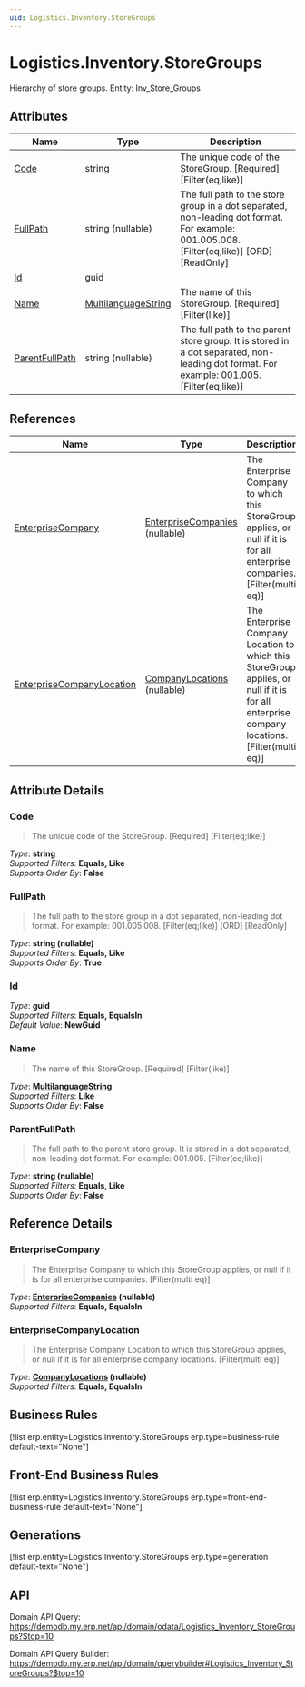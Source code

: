 ```yaml
---
uid: Logistics.Inventory.StoreGroups
---
```

# Logistics.Inventory.StoreGroups

Hierarchy of store groups. Entity: Inv_Store_Groups

## Attributes

| Name | Type | Description |
| ---- | ---- | --- |
| [Code](Logistics.Inventory.StoreGroups.md#code) | string | The unique code of the StoreGroup. [Required] [Filter(eq;like)] 
| [FullPath](Logistics.Inventory.StoreGroups.md#fullpath) | string (nullable) | The full path to the store group in a dot separated, non-leading dot format. For example: 001.005.008. [Filter(eq;like)] [ORD] [ReadOnly] 
| [Id](Logistics.Inventory.StoreGroups.md#id) | guid |  
| [Name](Logistics.Inventory.StoreGroups.md#name) | [MultilanguageString](../data-types.md#multilanguagestring) | The name of this StoreGroup. [Required] [Filter(like)] 
| [ParentFullPath](Logistics.Inventory.StoreGroups.md#parentfullpath) | string (nullable) | The full path to the parent store group. It is stored in a dot separated, non-leading dot format. For example: 001.005. [Filter(eq;like)] 

## References

| Name | Type | Description |
| ---- | ---- | --- |
| [EnterpriseCompany](Logistics.Inventory.StoreGroups.md#enterprisecompany) | [EnterpriseCompanies](General.EnterpriseCompanies.md) (nullable) | The Enterprise Company to which this StoreGroup applies, or null if it is for all enterprise companies. [Filter(multi eq)] |
| [EnterpriseCompanyLocation](Logistics.Inventory.StoreGroups.md#enterprisecompanylocation) | [CompanyLocations](General.Contacts.CompanyLocations.md) (nullable) | The Enterprise Company Location to which this StoreGroup applies, or null if it is for all enterprise company locations. [Filter(multi eq)] |


## Attribute Details

### Code

> The unique code of the StoreGroup. [Required] [Filter(eq;like)]

_Type_: **string**  
_Supported Filters_: **Equals, Like**  
_Supports Order By_: **False**  

### FullPath

> The full path to the store group in a dot separated, non-leading dot format. For example: 001.005.008. [Filter(eq;like)] [ORD] [ReadOnly]

_Type_: **string (nullable)**  
_Supported Filters_: **Equals, Like**  
_Supports Order By_: **True**  

### Id

_Type_: **guid**  
_Supported Filters_: **Equals, EqualsIn**  
_Default Value_: **NewGuid**  

### Name

> The name of this StoreGroup. [Required] [Filter(like)]

_Type_: **[MultilanguageString](../data-types.md#multilanguagestring)**  
_Supported Filters_: **Like**  
_Supports Order By_: **False**  

### ParentFullPath

> The full path to the parent store group. It is stored in a dot separated, non-leading dot format. For example: 001.005. [Filter(eq;like)]

_Type_: **string (nullable)**  
_Supported Filters_: **Equals, Like**  
_Supports Order By_: **False**  


## Reference Details

### EnterpriseCompany

> The Enterprise Company to which this StoreGroup applies, or null if it is for all enterprise companies. [Filter(multi eq)]

_Type_: **[EnterpriseCompanies](General.EnterpriseCompanies.md) (nullable)**  
_Supported Filters_: **Equals, EqualsIn**  

### EnterpriseCompanyLocation

> The Enterprise Company Location to which this StoreGroup applies, or null if it is for all enterprise company locations. [Filter(multi eq)]

_Type_: **[CompanyLocations](General.Contacts.CompanyLocations.md) (nullable)**  
_Supported Filters_: **Equals, EqualsIn**  



## Business Rules

[!list erp.entity=Logistics.Inventory.StoreGroups erp.type=business-rule default-text="None"]

## Front-End Business Rules

[!list erp.entity=Logistics.Inventory.StoreGroups erp.type=front-end-business-rule default-text="None"]

## Generations

[!list erp.entity=Logistics.Inventory.StoreGroups erp.type=generation default-text="None"]

## API

Domain API Query:
<https://demodb.my.erp.net/api/domain/odata/Logistics_Inventory_StoreGroups?$top=10>

Domain API Query Builder:
<https://demodb.my.erp.net/api/domain/querybuilder#Logistics_Inventory_StoreGroups?$top=10>

